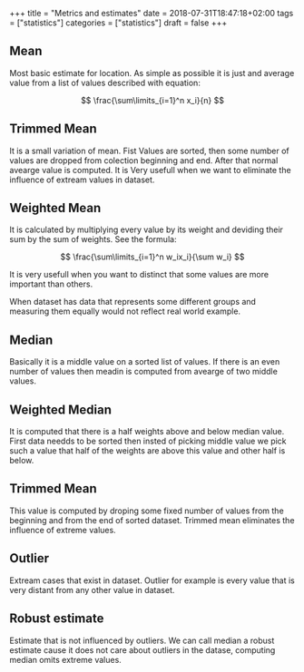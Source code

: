+++
title = "Metrics and estimates"
date = 2018-07-31T18:47:18+02:00
tags = ["statistics"]
categories = ["statistics"]
draft = false
+++

## Mean

Most basic estimate for location.
As simple as possible it is just and average value from a list of values described with equation:

$$ \frac{\sum\limits_{i=1}^n x_i}{n} $$


## Trimmed Mean

It is a small variation of mean. Fist Values are sorted, then some number of values are dropped from colection beginning and end. After that normal avearge value is computed. It is Very usefull when we want to eliminate the influence of extream values in dataset.

## Weighted Mean

It is calculated by multiplying every value by its weight and deviding their sum by the sum of weights. See the formula:

$$ \frac{\sum\limits_{i=1}^n w_ix_i}{\sum w_i} $$


It is very usefull when you want to distinct  that some values are more important than others.

When dataset has data that represents some different groups and measuring them equally would not reflect real world example.

## Median

Basically it is a middle value on a sorted list of values. 
If there is an even number of values then meadin is computed from avearge of two middle values.

## Weighted Median

It is computed that there is a half weights above and below median value.
First data needds to be sorted then insted of picking middle value we pick such a value that half of the weights are above this value and other half is below.

## Trimmed Mean

This value is computed by droping some fixed number of values from the beginning and from the end of sorted dataset. Trimmed mean eliminates the influence of extreme values.

## Outlier

Extream cases that exist in dataset. Outlier for example is every value that is very distant from any other value in dataset.

## Robust estimate

Estimate that is not influenced by outliers. We can call median a robust estimate cause it does not care about outliers in the datase, computing median omits extreme values.
